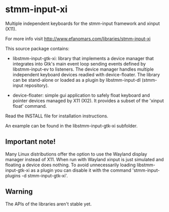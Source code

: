 stmm-input-xi
=============

Multiple independent keyboards for the stmm-input framework and xinput (X11).

For more info visit http://www.efanomars.com/libraries/stmm-input-xi

This source package contains:

- libstmm-input-gtk-xi:
    library that implements a device manager that integrates into Gtk's
    main event loop sending events defined by libstmm-input-ev to listeners.
    The device manager handles multiple independent keyboard devices
    readied with device-floater.
    The library can be stand-alone or loaded as a plugin by libstmm-input-dl
    (stmm-input repository).

- device-floater:
    simple gui application to safely float keyboard and pointer devices
    managed by X11 (XI2). It provides a subset of the 'xinput float' command.


Read the INSTALL file for installation instructions.

An example can be found in the libstmm-input-gtk-xi subfolder.


Important note!
---------------
Many Linux distributions offer the option to use the Wayland display
manager instead of X11. When run with Wayland xinput is just simulated
and floating a device does nothing. To avoid unnecessarily loading
libstmm-input-gtk-xi as a plugin you can disable it with the command
'stmm-input-plugins -d stmm-input-gtk-xi'.



Warning
-------
The APIs of the libraries aren't stable yet.
